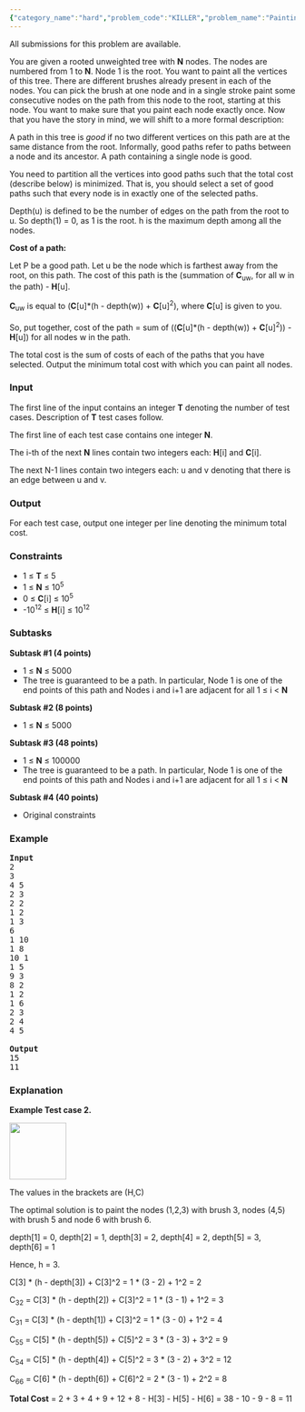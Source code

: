 ```yaml
---
{"category_name":"hard","problem_code":"KILLER","problem_name":"Painting Tree","languages_supported":{"0":"ADA","1":"ASM","2":"BASH","3":"BF","4":"C","5":"C99 strict","6":"CAML","7":"CLOJ","8":"CLPS","9":"CPP 4.3.2","10":"CPP 4.9.2","11":"CPP14","12":"CS2","13":"D","14":"ERL","15":"FORT","16":"FS","17":"GO","18":"HASK","19":"ICK","20":"ICON","21":"JAVA","22":"JS","23":"LISP clisp","24":"LISP sbcl","25":"LUA","26":"NEM","27":"NICE","28":"NODEJS","29":"PAS fpc","30":"PAS gpc","31":"PERL","32":"PERL6","33":"PHP","34":"PIKE","35":"PRLG","36":"PYPY","37":"PYTH","38":"PYTH 3.4","39":"RUBY","40":"SCALA","41":"SCM chicken","42":"SCM guile","43":"SCM qobi","44":"ST","45":"TCL","46":"TEXT","47":"WSPC"},"max_timelimit":2,"source_sizelimit":50000,"problem_author":"tanuj_khattar","problem_tester":null,"date_added":"8-05-2017","tags":{"0":"convex","1":"hld","2":"may17","3":"tanuj_khattar","4":"tree"},"editorial_url":"https://discuss.codechef.com/problems/KILLER","time":{"view_start_date":1495099800,"submit_start_date":1495099800,"visible_start_date":1495099800,"end_date":1735669800},"layout":"problem"}
---
```

<span class="solution-visible-txt">All submissions for this problem are available.</span><p>You are given a rooted unweighted tree with <b>N</b> nodes. The nodes are numbered from 1 to <b>N</b>. Node 1 is the root. You want to paint all the vertices of this tree. There are different brushes already present in each of the nodes. You can pick the brush at one node and in a single stroke paint some consecutive nodes on the path from this node to the root, starting at this node. You want to make sure that you paint each node exactly once. Now that you have the story in mind, we will shift to a more formal description:</p>

<p>
A path in this tree is <i>good</i> if no two different vertices on this path are at the same distance from the root. Informally, good paths refer to paths between a node and its ancestor. A path containing a single node is good.
</p>

<p>
You need to partition all the vertices into good paths such that the total cost (describe below) is minimized. That is, you should select a set of good paths such that every node is in exactly one of the selected paths.
</p>


<p>Depth(u) is defined to be the number of edges on the path from the root to u. So depth(1) = 0, as 1 is the root.
h is the maximum depth among all the nodes.
</p>

<p>
<b>Cost of a path:</b></br>
<p>Let P be a good path. Let u be the node which is farthest away from the root, on this path. The cost of this path is the (summation of <b>C</b><sub>uw</sub>, for all w in the path) - <b>H</b>[u].</p>
<p><b>C</b><sub>uw</sub> is equal to (<b>C</b>[u]*(h - depth(w)) + <b>C</b>[u]<sup>2</sup>), where <b>C</b>[u] is given to you.</p>
<p>So, put together, cost of the path = sum of ((<b>C</b>[u]*(h - depth(w)) + <b>C</b>[u]<sup>2</sup>)) - <b>H</b>[u]) for all nodes w in the path. </p>
<p>The total cost is the sum of costs of each of the paths that you have selected. Output the minimum total cost with which you can paint all nodes.</p>

<h3>Input</h3>
<p>The first line of the input contains an integer <b>T</b> denoting the number of test cases. Description of <b>T</b> test cases follow.</p>
<p>The first line of each test case contains one integer <b>N</b>.</p>
<p>The i-th of the next <b>N</b> lines contain two integers each: <b>H</b>[i] and <b>C</b>[i].</p>
<p>The next N-1 lines contain two integers each: u and v denoting that there is an edge between u and v.</p>

<h3>Output</h3>
<p>For each test case, output one integer per line denoting the minimum total cost.</p>

<h3>Constraints</h3>
<ul>
<li>1 ≤ <b>T</b> ≤ 5</li>
<li>1 ≤ <b>N</b> ≤ 10<sup>5</sup></li>
<li>0 ≤ <b>C</b>[i] ≤ 10<sup>5</sup></li>
<li>-10<sup>12</sup> ≤ <b>H</b>[i] ≤ 10<sup>12</sup></li>
</ul>

<h3>Subtasks</h3>
<p>
<b>Subtask #1 (4 points)</b> 
<ul>
<li>1 ≤ <b>N</b> ≤ 5000</li>
<li>The tree is guaranteed to be a path. In particular, Node 1 is one of the end points of this path and Nodes i and i+1 are adjacent for all 1 ≤  i < <b>N</b></li>
</ul>
</p>

<p>
<b>Subtask #2 (8 points)</b> 
<ul>
<li>1 ≤ <b>N</b> ≤ 5000</li>
</ul>
</p>

<p>
<b>Subtask #3 (48 points)</b>
<ul>
<li>1 ≤ <b>N</b> ≤ 100000</li>
<li>The tree is guaranteed to be a path. In particular, Node 1 is one of the end points of this path and Nodes i and i+1 are adjacent for all 1 ≤  i < <b>N</b></li>
</ul>
</p>

<p>
<b>Subtask #4 (40 points)</b>
<ul>
<li>Original constraints</li>
</ul>
</p>

<h3>Example</h3>

<pre>
<b>Input</b>
2
3
4 5
2 3
2 2
1 2
1 3
6
1 10
1 8
10 1
1 5
9 3
8 2
1 2
1 6
2 3
2 4
4 5

<b>Output</b>
15
11
</pre>

<h3>Explanation</h3>
<p><b>Example Test case 2.</b> </p>

<p><img height="100" src="https://codechef_shared.s3.amazonaws.com/upfiles/killer.png"/></p>

<p>The values in the brackets are (H,C)</p>
<p>The optimal solution is to paint the nodes (1,2,3) with brush 3, nodes (4,5) with brush 5 and node 6 with brush 6.</p> 
<p>depth[1] = 0, depth[2] = 1, depth[3] = 2, depth[4] = 2, depth[5] = 3, depth[6] = 1</p>
<p>Hence, h = 3.</p>

</p> C[3] * (h - depth[3]) + C[3]^2 = 1 * (3 - 2) + 1^2 = 2</p>

<p>C<sub>32</sub>  = C[3] * (h - depth[2]) + C[3]^2 = 1 * (3 - 1) + 1^2 = 3</p>

<p>C<sub>31</sub> = C[3] * (h - depth[1]) + C[3]^2 = 1 * (3 - 0) + 1^2 = 4</p>

<p>C<sub>55</sub> = C[5] * (h - depth[5]) + C[5]^2 = 3 * (3 - 3) + 3^2 = 9</p>

<p>C<sub>54</sub> = C[5] * (h - depth[4]) + C[5]^2 = 3 * (3 - 2) + 3^2 = 12</p>

<p>C<sub>66</sub> = C[6] * (h - depth[6]) + C[6]^2 = 2 * (3 - 1) + 2^2 = 8</p>

<p><b>Total Cost</b> = 2 + 3 + 4 + 9 + 12 + 8 - H[3] - H[5] - H[6] = 38 - 10 - 9 - 8 = 11</p>